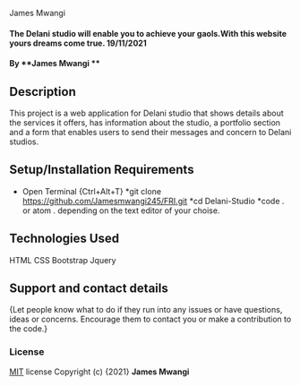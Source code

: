 James Mwangi
#### The Delani studio will enable you to achieve your gaols.With this website yours dreams come true. 19/11/2021
#### By **James Mwangi **
## Description
 This project is a web application for Delani studio that shows details about the services it offers, has information about the studio, a portfolio section and a form that enables users to send their messages and concern to Delani studios.
## Setup/Installation Requirements
* Open Terminal {Ctrl+Alt+T}
*git clone https://github.com/Jamesmwangi245/FRI.git
*cd Delani-Studio
*code . or atom . depending on the text editor of your choise.

## Technologies Used
HTML
CSS
Bootstrap
Jquery
## Support and contact details
{Let people know what to do if they run into any issues or have questions, ideas or concerns.  Encourage them to contact you or make a contribution to the code.}
### License
[MIT](LICENSE) license
Copyright (c) {2021} **James Mwangi**
